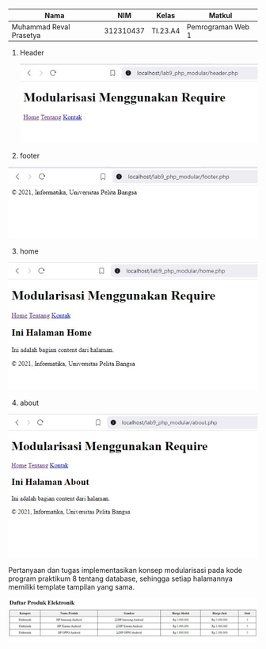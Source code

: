 | Nama                    | NIM        | Kelas   | Matkul            |
|-------------------------|------------|---------|-------------------|
| Muhammad Reval Prasetya | 312310437  | TI.23.A4| Pemrograman Web 1 |

1. Header

   ![alt text](https://github.com/Rizqy679/Lab9Web/blob/main/header.jpg)

2. footer

![alt text](https://github.com/Rizqy679/Lab9Web/blob/main/footer.jpg)

3. home

![alt text](https://github.com/Rizqy679/Lab9Web/blob/main/home.jpg)

4. about

![alt text](https://github.com/Rizqy679/Lab9Web/blob/main/about.jpg)

Pertanyaan dan tugas implementasikan konsep modularisasi pada kode program praktikum 8 tentang database, sehingga setiap 
halamannya memiliki template tampilan yang sama.

![alt text](https://github.com/Rizqy679/Lab9Web/blob/main/elektro.jpg)
